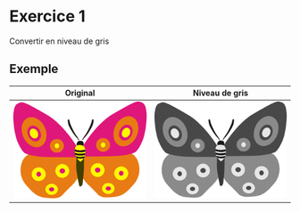 # Exercice 1

Convertir en niveau de gris

## Exemple

|Original|Niveau de gris|
|--------|--------------|
|![Original](images/original.png)|![Niveau de gris](images/niveau_gris.png)|